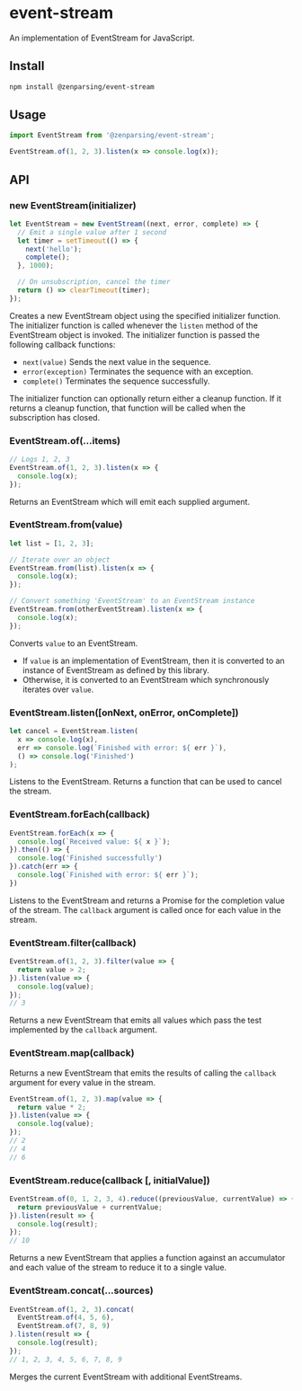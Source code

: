 # event-stream

An implementation of EventStream for JavaScript.

## Install

```sh
npm install @zenparsing/event-stream
```

## Usage

```js
import EventStream from '@zenparsing/event-stream';

EventStream.of(1, 2, 3).listen(x => console.log(x));
```

## API

### new EventStream(initializer)

```js
let EventStream = new EventStream((next, error, complete) => {
  // Emit a single value after 1 second
  let timer = setTimeout(() => {
    next('hello');
    complete();
  }, 1000);

  // On unsubscription, cancel the timer
  return () => clearTimeout(timer);
});
```

Creates a new EventStream object using the specified initializer function.  The initializer function is called whenever the `listen` method of the EventStream object is invoked.  The initializer function is passed the following callback functions:

- `next(value)` Sends the next value in the sequence.
- `error(exception)` Terminates the sequence with an exception.
- `complete()` Terminates the sequence successfully.

The initializer function can optionally return either a cleanup function.  If it returns a cleanup function, that function will be called when the subscription has closed.

### EventStream.of(...items)

```js
// Logs 1, 2, 3
EventStream.of(1, 2, 3).listen(x => {
  console.log(x);
});
```

Returns an EventStream which will emit each supplied argument.

### EventStream.from(value)

```js
let list = [1, 2, 3];

// Iterate over an object
EventStream.from(list).listen(x => {
  console.log(x);
});
```

```js
// Convert something 'EventStream' to an EventStream instance
EventStream.from(otherEventStream).listen(x => {
  console.log(x);
});
```

Converts `value` to an EventStream.

- If `value` is an implementation of EventStream, then it is converted to an instance of EventStream as defined by this library.
- Otherwise, it is converted to an EventStream which synchronously iterates over `value`.

### EventStream.listen([onNext, onError, onComplete])

```js
let cancel = EventStream.listen(
  x => console.log(x),
  err => console.log(`Finished with error: ${ err }`),
  () => console.log('Finished')
);
```

Listens to the EventStream. Returns a function that can be used to cancel the stream.

### EventStream.forEach(callback)

```js
EventStream.forEach(x => {
  console.log(`Received value: ${ x }`);
}).then(() => {
  console.log('Finished successfully')
}).catch(err => {
  console.log(`Finished with error: ${ err }`);
})
```

Listens to the EventStream and returns a Promise for the completion value of the stream.  The `callback` argument is called once for each value in the stream.

### EventStream.filter(callback)

```js
EventStream.of(1, 2, 3).filter(value => {
  return value > 2;
}).listen(value => {
  console.log(value);
});
// 3
```

Returns a new EventStream that emits all values which pass the test implemented by the `callback` argument.

### EventStream.map(callback)

Returns a new EventStream that emits the results of calling the `callback` argument for every value in the stream.

```js
EventStream.of(1, 2, 3).map(value => {
  return value * 2;
}).listen(value => {
  console.log(value);
});
// 2
// 4
// 6
```

### EventStream.reduce(callback [, initialValue])

```js
EventStream.of(0, 1, 2, 3, 4).reduce((previousValue, currentValue) => {
  return previousValue + currentValue;
}).listen(result => {
  console.log(result);
});
// 10
```

Returns a new EventStream that applies a function against an accumulator and each value of the stream to reduce it to a single value.

### EventStream.concat(...sources)

```js
EventStream.of(1, 2, 3).concat(
  EventStream.of(4, 5, 6),
  EventStream.of(7, 8, 9)
).listen(result => {
  console.log(result);
});
// 1, 2, 3, 4, 5, 6, 7, 8, 9
```

Merges the current EventStream with additional EventStreams.
